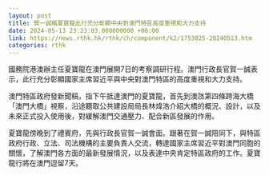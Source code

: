 ```yaml
---
layout: post
title: 賀一誠稱夏寶龍此行充分彰顯中央對澳門特區高度重視和大力支持
date: 2024-05-13 23:23:03.000000000 +08:00
link: https://news.rthk.hk/rthk/ch/component/k2/1753025-20240513.htm
categories: rthk
---
```


國務院港澳辦主任夏寶龍在澳門展開7日的考察調研行程。澳門行政長官賀一誠表示，此行充分彰顯國家主席習近平與中央對澳門特區的高度重視和大力支持。

澳門特區政府發新聞稿，指下午抵達澳門的夏寶龍，首先到澳氹第四條跨海大橋「澳門大橋」視察，沿途聽取公共建設局局長林煒浩介紹大橋的概況、設計，以及未來正式投入使用後，對緩解澳門交通壓力、配合新區發展的作用。

夏寶龍傍晚到了禮賓府，先與行政長官賀一誠會面。跟著在賀一誠陪同下，與特區政府行政、立法、司法機構的主要負責人交流，轉達國家主席習近平對澳門同胞的關懷，了解澳門各方面的最新發展情況，以及表達中央肯定特區政府的工作。夏寶龍行將在澳門逗留7天。
